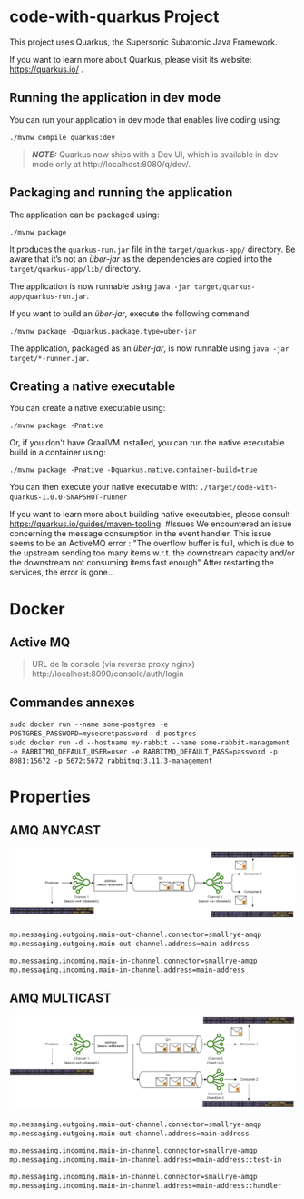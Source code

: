 # code-with-quarkus Project

This project uses Quarkus, the Supersonic Subatomic Java Framework.

If you want to learn more about Quarkus, please visit its website: https://quarkus.io/ .

## Running the application in dev mode

You can run your application in dev mode that enables live coding using:
```shell script
./mvnw compile quarkus:dev
```

> **_NOTE:_**  Quarkus now ships with a Dev UI, which is available in dev mode only at http://localhost:8080/q/dev/.

## Packaging and running the application

The application can be packaged using:
```shell script
./mvnw package
```
It produces the `quarkus-run.jar` file in the `target/quarkus-app/` directory.
Be aware that it’s not an _über-jar_ as the dependencies are copied into the `target/quarkus-app/lib/` directory.

The application is now runnable using `java -jar target/quarkus-app/quarkus-run.jar`.

If you want to build an _über-jar_, execute the following command:
```shell script
./mvnw package -Dquarkus.package.type=uber-jar
```

The application, packaged as an _über-jar_, is now runnable using `java -jar target/*-runner.jar`.

## Creating a native executable

You can create a native executable using: 
```shell script
./mvnw package -Pnative
```

Or, if you don't have GraalVM installed, you can run the native executable build in a container using: 
```shell script
./mvnw package -Pnative -Dquarkus.native.container-build=true
```

You can then execute your native executable with: `./target/code-with-quarkus-1.0.0-SNAPSHOT-runner`

If you want to learn more about building native executables, please consult https://quarkus.io/guides/maven-tooling.
#Issues
We encountered an issue concerning the message consumption in the event handler. This issue seems to be an ActiveMQ error : "The overflow buffer is full, which is due to the upstream sending too many items w.r.t. the downstream capacity and/or the downstream not consuming items fast enough"
After restarting the services, the error is gone... 


# Docker
## Active MQ
> URL de la console (via reverse proxy nginx) http://localhost:8090/console/auth/login
## Commandes annexes
```shell-script
sudo docker run --name some-postgres -e POSTGRES_PASSWORD=mysecretpassword -d postgres
sudo docker run -d --hostname my-rabbit --name some-rabbit-management -e RABBITMQ_DEFAULT_USER=user -e RABBITMQ_DEFAULT_PASS=password -p 8081:15672 -p 5672:5672 rabbitmq:3.11.3-management
```
# Properties 
## AMQ ANYCAST
![Schéma d'architectue AMQ ANYCAST](AMQ-anycast.png)
```properties
mp.messaging.outgoing.main-out-channel.connector=smallrye-amqp
mp.messaging.outgoing.main-out-channel.address=main-address
```
```properties
mp.messaging.incoming.main-in-channel.connector=smallrye-amqp
mp.messaging.incoming.main-in-channel.address=main-address
```
## AMQ MULTICAST
![Schéma d'architectue AMQ MULTICAST](AMQ-multicast.png)
```properties
mp.messaging.outgoing.main-out-channel.connector=smallrye-amqp
mp.messaging.outgoing.main-out-channel.address=main-address
```
```properties
mp.messaging.incoming.main-in-channel.connector=smallrye-amqp
mp.messaging.incoming.main-in-channel.address=main-address::test-in
```
```properties
mp.messaging.incoming.main-in-channel.connector=smallrye-amqp
mp.messaging.incoming.main-in-channel.address=main-address::handler
```